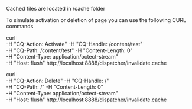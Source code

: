 Cached files are located in /cache folder

To simulate activation or deletion of page you can use the following CURL commands

curl \
 -H "CQ-Action: Activate" -H "CQ-Handle: /content/test" \
 -H "CQ-Path: /content/test" -H "Content-Length: 0" \
 -H "Content-Type: application/octect-stream" \
 -H "Host: flush" http://localhost:8888/dispatcher/invalidate.cache

curl \
 -H "CQ-Action: Delete" -H "CQ-Handle: /" \
 -H "CQ-Path: /" -H "Content-Length: 0" \
 -H "Content-Type: application/octect-stream" \
 -H "Host: flush" http://localhost:8888/dispatcher/invalidate.cache
